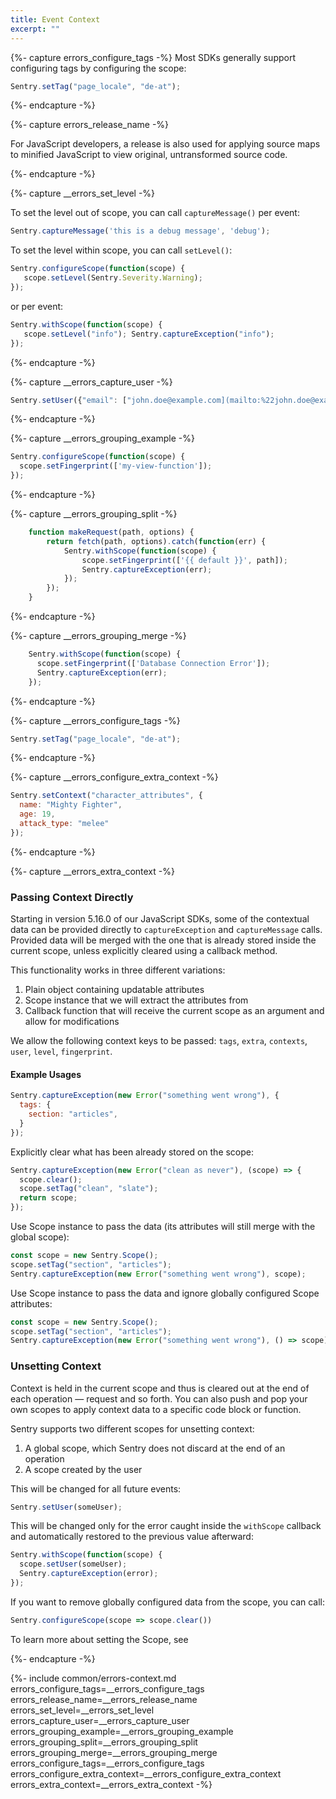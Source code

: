 ```yaml
---
title: Event Context
excerpt: ""
---
```


{%- capture errors_configure_tags -%}
Most SDKs generally support configuring tags by configuring the scope:

```js
Sentry.setTag("page_locale", "de-at");
```

{%- endcapture -%}

{%- capture errors_release_name -%}

For JavaScript developers, a release is also used for applying source maps to minified JavaScript to view original, untransformed source code.

{%- endcapture -%}

{%- capture __errors_set_level -%}

To set the level out of scope, you can call `captureMessage()` per event:

```js
Sentry.captureMessage('this is a debug message', 'debug');
```

To set the level within scope, you can call `setLevel()`:

```js
Sentry.configureScope(function(scope) { 
   scope.setLevel(Sentry.Severity.Warning);
});
```

or per event:

```js
Sentry.withScope(function(scope) { 
   scope.setLevel("info"); Sentry.captureException("info");
});
```
{%- endcapture -%}

{%- capture __errors_capture_user -%}

```js
Sentry.setUser({"email": ["john.doe@example.com](mailto:%22john.doe@example.com)"});
```

{%- endcapture -%}

{%- capture __errors_grouping_example -%}

```js
Sentry.configureScope(function(scope) {
  scope.setFingerprint(['my-view-function']);
});
```
{%- endcapture -%}

{%- capture __errors_grouping_split -%}

```js
    function makeRequest(path, options) {
        return fetch(path, options).catch(function(err) {
            Sentry.withScope(function(scope) {
                scope.setFingerprint(['{{ default }}', path]);
                Sentry.captureException(err);
            });
        });
    }
```
{%- endcapture -%}

{%- capture __errors_grouping_merge -%}

```js
    Sentry.withScope(function(scope) {
      scope.setFingerprint(['Database Connection Error']);
      Sentry.captureException(err);
    });
```

{%- endcapture -%}

{%- capture __errors_configure_tags -%}

```js
Sentry.setTag("page_locale", "de-at");
```

{%- endcapture -%}

{%- capture __errors_configure_extra_context -%}

```js
Sentry.setContext("character_attributes", {
  name: "Mighty Fighter",
  age: 19,
  attack_type: "melee"
});
```

{%- endcapture -%}

{%- capture __errors_extra_context -%}

### Passing Context Directly

Starting in version 5.16.0 of our JavaScript SDKs, some of the contextual data can be provided directly to `captureException` and `captureMessage` calls. Provided data will be merged with the one that is already stored inside the current scope, unless explicitly cleared using a callback method.

This functionality works in three different variations:

1. Plain object containing updatable attributes
2. Scope instance that we will extract the attributes from
3. Callback function that will receive the current scope as an argument and allow for modifications

We allow the following context keys to be passed: `tags`, `extra`, `contexts`, `user`, `level`, `fingerprint`.

#### Example Usages

```js
Sentry.captureException(new Error("something went wrong"), {
  tags: {
    section: "articles",
  }
});
```

Explicitly clear what has been already stored on the scope:

```js
Sentry.captureException(new Error("clean as never"), (scope) => {
  scope.clear();
  scope.setTag("clean", "slate");
  return scope;
});
```

Use Scope instance to pass the data (its attributes will still merge with the global scope):

```js
const scope = new Sentry.Scope();
scope.setTag("section", "articles");
Sentry.captureException(new Error("something went wrong"), scope);
```

Use Scope instance to pass the data and ignore globally configured Scope attributes:

```js
const scope = new Sentry.Scope();
scope.setTag("section", "articles");
Sentry.captureException(new Error("something went wrong"), () => scope);
```

### Unsetting Context

Context is held in the current scope and thus is cleared out at the end of each operation — request and so forth. You can also push and pop your own scopes to apply context data to a specific code block or function.

Sentry supports two different scopes for unsetting context:

1. A global scope, which Sentry does not discard at the end of an operation
2. A scope created by the user

This will be changed for all future events:
```js
Sentry.setUser(someUser);
```

This will be changed only for the error caught inside the `withScope` callback and automatically restored to the previous value afterward:
```js
Sentry.withScope(function(scope) {
  scope.setUser(someUser);
  Sentry.captureException(error);
});
```

If you want to remove globally configured data from the scope, you can call:

```js
Sentry.configureScope(scope => scope.clear())
```

To learn more about setting the Scope, see <developer doc for Scopes and Hubs>

{%- endcapture -%}

{%- include common/errors-context.md 
errors_configure_tags=__errors_configure_tags
errors_release_name=__errors_release_name
errors_set_level=__errors_set_level
errors_capture_user=__errors_capture_user
errors_grouping_example=__errors_grouping_example
errors_grouping_split=__errors_grouping_split
errors_grouping_merge=__errors_grouping_merge
errors_configure_tags=__errors_configure_tags
errors_configure_extra_context=__errors_configure_extra_context
errors_extra_context=__errors_extra_context
-%}